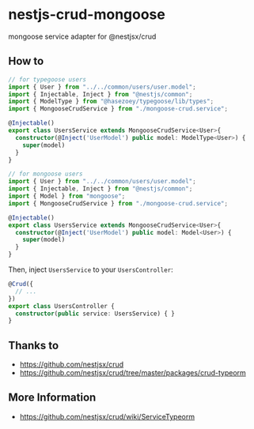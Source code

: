 # nestjs-crud-mongoose
mongoose service adapter for @nestjsx/crud


## How to

```ts
// for typegoose users
import { User } from "../../common/users/user.model";
import { Injectable, Inject } from "@nestjs/common";
import { ModelType } from "@hasezoey/typegoose/lib/types";
import { MongooseCrudService } from "./mongoose-crud.service";

@Injectable()
export class UsersService extends MongooseCrudService<User>{
  constructor(@Inject('UserModel') public model: ModelType<User>) {
    super(model)
  }
}

// for mongoose users
import { User } from "../../common/users/user.model";
import { Injectable, Inject } from "@nestjs/common";
import { Model } from "mongoose";
import { MongooseCrudService } from "./mongoose-crud.service";

@Injectable()
export class UsersService extends MongooseCrudService<User>{
  constructor(@Inject('UserModel') public model: Model<User>) {
    super(model)
  }
}

```

Then, inject `UsersService` to your `UsersController`:

```ts
@Crud({
  // ...
})
export class UsersController {
  constructor(public service: UsersService) { }
}
```


## Thanks to

- https://github.com/nestjsx/crud
- https://github.com/nestjsx/crud/tree/master/packages/crud-typeorm

## More Information
- https://github.com/nestjsx/crud/wiki/ServiceTypeorm